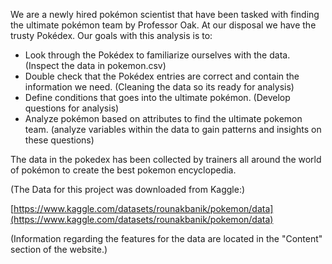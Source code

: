 
We are a newly hired pokémon scientist that have been tasked with finding the ultimate pokémon team by Professor Oak. At our disposal we have the trusty Pokédex. Our goals with this analysis is to:

* Look through the Pokédex to familiarize ourselves with the data. (Inspect the data in pokemon.csv)
* Double check that the Pokédex entries are correct and contain the information we need. (Cleaning the data so its ready for analysis)
* Define conditions that goes into the ultimate pokémon. (Develop questions for analysis)
* Analyze pokémon based on attributes to find the ultimate pokemon team. (analyze variables within the data to gain patterns and insights on these questions)

The data in the pokedex has been collected by trainers all around the world of pokémon to create the best pokemon encyclopedia.

(The Data for this project was downloaded from Kaggle:)


[https://www.kaggle.com/datasets/rounakbanik/pokemon/data](https://www.kaggle.com/datasets/rounakbanik/pokemon/data)

(Information regarding the features for the data are located in the "Content" section of the website.)
